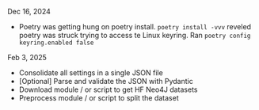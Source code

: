Dec 16, 2024
- Poetry was getting hung on poetry install. `poetry install -vvv` reveled poetry was struck trying to access te Linux keyring. Ran `poetry config keyring.enabled false`

Feb 3, 2025
- Consolidate all settings in a single JSON file 
- [Optional] Parse and validate the JSON with Pydantic
- Download module / or script to get HF Neo4J datasets
- Preprocess module / or script to split the dataset